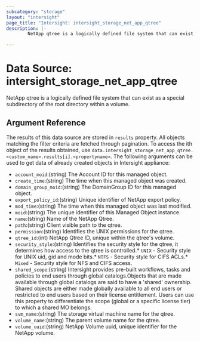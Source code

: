 ```yaml
---
subcategory: "storage"
layout: "intersight"
page_title: "Intersight: intersight_storage_net_app_qtree"
description: |-
        NetApp qtree is a logically defined file system that can exist as a special subdirectory of the root directory within a volume.

---
```


# Data Source: intersight_storage_net_app_qtree
NetApp qtree is a logically defined file system that can exist as a special subdirectory of the root directory within a volume.
## Argument Reference
The results of this data source are stored in `results` property.
All objects matching the filter criteria are fetched through pagination.
To access the ith object of the results obtained, use `data.intersight_storage_net_app_qtree.<custom_name>.results[i].<propertyname>`.
The following arguments can be used to get data of already created objects in Intersight appliance:
* `account_moid`:(string) The Account ID for this managed object. 
* `create_time`:(string) The time when this managed object was created. 
* `domain_group_moid`:(string) The DomainGroup ID for this managed object. 
* `export_policy_id`:(string) Unique identifier of NetApp export policy. 
* `mod_time`:(string) The time when this managed object was last modified. 
* `moid`:(string) The unique identifier of this Managed Object instance. 
* `name`:(string) Name of the NetApp Qtree. 
* `path`:(string) Client visible path to the qtree. 
* `permission`:(string) Identifies the UNIX permissions for the qtree. 
* `qtree_id`:(int) NetApp Qtree ID, unique within the qtree's volume. 
* `security_style`:(string) Identifies the security style for the qtree, it determines how access to the qtree is controlled.* `UNIX` - Security style for UNIX uid, gid and mode bits.* `NTFS` - Security style for CIFS ACLs.* `Mixed` - Security style for NFS and CIFS access. 
* `shared_scope`:(string) Intersight provides pre-built workflows, tasks and policies to end users through global catalogs.Objects that are made available through global catalogs are said to have a 'shared' ownership. Shared objects are either made globally available to all end users or restricted to end users based on their license entitlement. Users can use this property to differentiate the scope (global or a specific license tier) to which a shared MO belongs. 
* `svm_name`:(string) The storage virtual machine name for the qtree. 
* `volume_name`:(string) The parent volume name for the qtree. 
* `volume_uuid`:(string) NetApp Volume uuid, unique identifier for the NetApp volume. 
 
